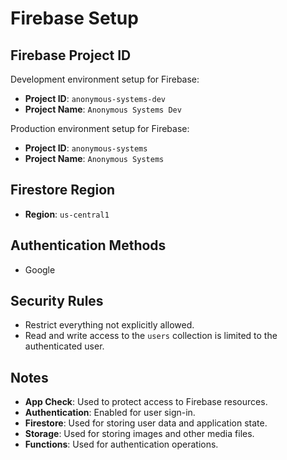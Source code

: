 # Firebase Setup

## Firebase Project ID
Development environment setup for Firebase:
- **Project ID**: `anonymous-systems-dev`
- **Project Name**: `Anonymous Systems Dev`

Production environment setup for Firebase:
- **Project ID**: `anonymous-systems`
- **Project Name**: `Anonymous Systems`

## Firestore Region
- **Region**: `us-central1`

## Authentication Methods
  - Google

## Security Rules
- Restrict everything not explicitly allowed.
- Read and write access to the `users` collection is limited to the authenticated user.

## Notes
- **App Check**: Used to protect access to Firebase resources.
- **Authentication**: Enabled for user sign-in.
- **Firestore**: Used for storing user data and application state.
- **Storage**: Used for storing images and other media files.
- **Functions**: Used for authentication operations.